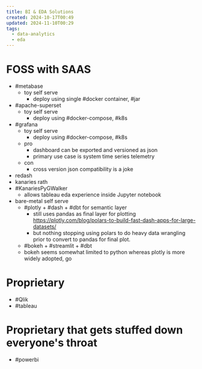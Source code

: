 ```yaml
---
title: BI & EDA Solutions
created: 2024-10-17T00:49
updated: 2024-11-10T00:29
tags:
  - data-analytics
  - eda
---
```


# FOSS with SAAS
- #metabase
	- toy self serve
		- deploy using single #docker container, #jar
- #apache-superset
	- toy self serve
		- deploy using #docker-compose, #k8s
- #grafana
	- toy self serve
		- deploy using #docker-compose, #k8s
	- pro
		- dashboard can be exported and versioned as json
		- primary use case is system time series telemetry
	- con
		- cross version json compatibility is a joke  
- redash
- kanaries rath
- #KanariesPyGWalker
	- allows tableau eda experience inside Jupyter notebook
- bare-metal self serve
	- #plotly + #dash + #dbt for semantic layer
		- still uses pandas as final layer for plotting https://plotly.com/blog/polars-to-build-fast-dash-apps-for-large-datasets/
		- but nothing stopping using polars to do heavy data wrangling prior to convert to pandas for final plot.
	- #bokeh + #streamlit + #dbt
	- bokeh seems somewhat limited to python whereas plotly is more widely adopted, go 
# Proprietary
- #Qlik
- #tableau
# Proprietary that gets stuffed down everyone's throat
- #powerbi
